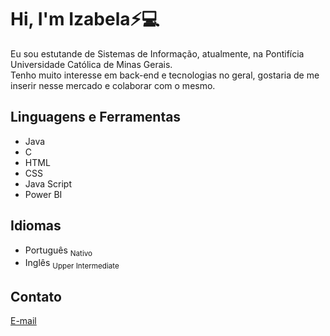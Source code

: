 # **Hi**, I'm Izabela⚡💻

Eu sou estutande de Sistemas de Informação, atualmente, na Pontifícia Universidade Católica de Minas Gerais.<br>Tenho muito interesse em back-end e tecnologias no geral, gostaria de me inserir nesse mercado e colaborar com o mesmo.

## Linguagens e Ferramentas
- Java
- C
- HTML
- CSS
- Java Script
- Power BI

## Idiomas
- Português 	<sub> Nativo </sub>
- Inglês 	<sub> Upper Intermediate </sub>

## Contato
[E-mail](mailto:izabelacecilia275@gmail.com)
